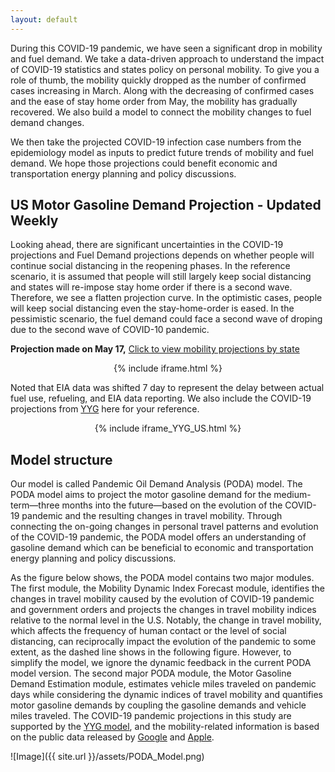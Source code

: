```yaml
---
layout: default
---
```


During this COVID-19 pandemic, we have seen a significant drop in mobility and fuel demand. We take a data-driven approach to understand the impact of COVID-19 statistics and states policy on personal mobility. To give you a role of thumb, the mobility quickly dropped as the number of confirmed cases increasing in March. Along with the decreasing of confirmed cases and the ease of stay home order from May, the mobility has gradually recovered. We also build a model to connect the mobility changes to fuel demand changes.

We then take the projected COVID-19 infection case numbers from the epidemiology model as inputs to predict future trends of mobility and fuel demand. We hope those projections could benefit economic and transportation energy planning and policy discussions.

## US Motor Gasoline Demand Projection - Updated Weekly

Looking ahead, there are significant uncertainties in the COVID-19 projections and Fuel Demand projections depends on whether people will continue social distancing in the reopening phases. In the reference scenario, it is assumed that people will still largely keep social distancing and states will re-impose stay home order if there is a second wave. Therefore, we see a flatten projection curve. In the optimistic cases, people will keep social distancing even the stay-home-order is eased. In the pessimistic scenario, the fuel demand could face a second wave of droping due to the second wave of COVID-10 pandemic.

**Projection made on May 17,** [Click to view mobility projections by state](/projection)

<p align="center">
 {% include iframe.html %}
</p>

Noted that EIA data was shifted 7 day to represent the delay between actual fuel use, refueling, and EIA data reporting. We also include the COVID-19 projections from [YYG](https://covid19-projections.com) here for your reference.

<p align="center">
 {% include iframe_YYG_US.html %}
</p>

## Model structure

Our model is called Pandemic Oil Demand Analysis (PODA) model. The PODA model aims to project the motor gasoline demand for the medium-term—three months into the future—based on the evolution of the COVID-19 pandemic and the resulting changes in travel mobility. Through connecting the on-going changes in personal travel patterns and evolution of the COVID-19 pandemic, the PODA model offers an understanding of gasoline demand which can be beneficial to economic and transportation energy planning and policy discussions.

As the figure below shows, the PODA model contains two major modules. The first module, the Mobility Dynamic Index Forecast module, identifies the changes in travel mobility caused by the evolution of COVID-19 pandemic and government orders and projects the changes in travel mobility indices relative to the normal level in the U.S. Notably, the change in travel mobility, which affects the frequency of human contact or the level of social distancing, can reciprocally impact the evolution of the pandemic to some extent, as the dashed line shows in the following figure. However, to simplify the model, we ignore the dynamic feedback in the current PODA model version. The second major PODA module, the Motor Gasoline Demand Estimation module, estimates vehicle miles traveled on pandemic days while considering the dynamic indices of travel mobility and quantifies motor gasoline demands by coupling the gasoline demands and vehicle miles traveled. The COVID-19 pandemic projections in this study are supported by the [YYG model](https://covid19-projections.com), and the mobility-related information is based on the public data released by [Google](https://www.google.com/covid19/mobility/) and [Apple](https://www.apple.com/covid19/mobility).

![Image]({{ site.url }}/assets/PODA_Model.png)